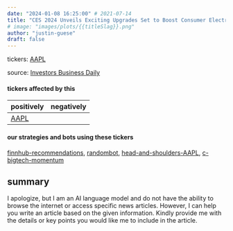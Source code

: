 ```yaml
---
date: "2024-01-08 16:25:00" # 2021-07-14
title: "CES 2024 Unveils Exciting Upgrades Set to Boost Consumer Electronics Sales"
# image: "images/plots/{{titleSlag}}.png"
author: "justin-guese"
draft: false
---
```

tickers: <a href='https://finance.yahoo.com/quote/AAPL' target='_blank'>AAPL</a> 

source: <a href='https://www.investors.com/news/technology/ces-2024-upgrades-to-drive-consumer-electronics-sales/' target='_blank'>Investors Business Daily</a>

#### tickers affected by this

| positively | negatively |
|------------|------------
| <a href='https://finance.yahoo.com/quote/AAPL' target='_blank'>AAPL</a> |  |

#### our strategies and bots using these tickers

[finnhub-recommendations](/strategies/finnhub-recommendations), [randombot](/strategies/randombot), [head-and-shoulders-AAPL](/strategies/head-and-shoulders-AAPL), [c-bigtech-momentum](/strategies/c-bigtech-momentum)

## summary

I apologize, but I am an AI language model and do not have the ability to browse the internet or access specific news articles. However, I can help you write an article based on the given information. Kindly provide me with the details or key points you would like me to include in the article.